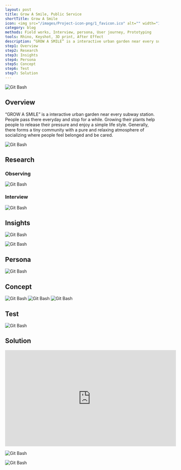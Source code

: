 ```yaml
---
layout: post
title: Grow A Smile, Public Service
shortTitle: Grow A Smile
icon: <img src="/images/Project-icon-png/1_favicon.ico" alt="" width="100"/>
category: blog
methods: Field works, Interview, persona, User journey, Prototyping
tools: Rhino, Keyshot, 3D print, After Effect
description: “GROW A SMILE” is a interactive urban garden near every subway station. People pass there everyday and stop for a while. Growing their plants help people to release their pressure and enjoy a simple life style. Generally, there forms a tiny community with a pure and relaxing atmosphere of socializing where people feel belonged and be cared.
step1: Overview
step2: Research
step3: Insights
step4: Persona
step5: Concept
step6: Test
step7: Solution
---
```


<head>

<head>

<body>
  
 <p><img alt="Git Bash" src="images/GAS/GAS-img-01.jpg"/></p> 

 
<div id="step1" class="dowebok">
<h2>Overview</h2>
  
 <p> “GROW A SMILE” is a interactive urban garden near every subway station. People pass there everyday and stop for a while. Growing their plants help people to release their pressure and enjoy a simple life style. Generally, there forms a tiny community with a pure and relaxing atmosphere of socializing where people feel belonged and be cared.</p> 
 <p><img alt="Git Bash" src="images/GAS/GAS-img-02.jpg"/></p> 


</div>

<div id="step2" class="dowebok">

<h2>Research</h2>
<h3>Observing</h3>

 <p><img alt="Git Bash" src="images/GAS/GAS-img-03.jpg"/></p> 
<h3>Interview</h3>
 <p><img alt="Git Bash" src="images/GAS/GAS-img-04.jpg"/></p> 


</div>

<div id="step3" class="dowebok">

<h2>Insights</h2>

<p><img alt="Git Bash" src="images/GAS/GAS-img-05.jpg"/></p>
<p><img alt="Git Bash" src="images/GAS/GAS-img-06.jpg"/></p>


</div>

<div id="step4" class="dowebok">

<h2>Persona</h2>
<p><img alt="Git Bash" src="images/GAS/GAS-img-07.jpg"/></p>
</div>

<div id="step5" class="dowebok">

<h2>Concept</h2>
<p>
<img alt="Git Bash" src="images/GAS/GAS-img-08.jpg"/>
<img alt="Git Bash" src="images/GAS/GAS-img-09.jpg"/>
<img alt="Git Bash" src="images/GAS/GAS-img-10.jpg"/>
</p>
</div>

<div id="step6" class="dowebok">


<h2>Test</h2>
<p><img alt="Git Bash" src="images/GAS/GAS-img-11.jpg"/></p>


</div>

<div id="step7" class="dowebok">

<h2>Solution</h2>
<p><iframe width="560" height="315" src="https://www.youtube.com/embed/vBNAP6--ncI" frameborder="0" allow="accelerometer; autoplay; encrypted-media; gyroscope; picture-in-picture" allowfullscreen></iframe></p>

<p><img alt="Git Bash" src="images/GAS/GAS-img-12.jpg"/></p>
<p><img alt="Git Bash" src="images/GAS/GAS-img-13.jpg"/></p>
</div>



</body>
